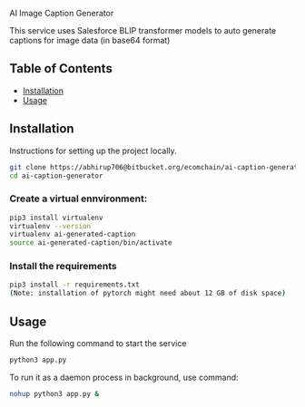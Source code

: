 AI Image Caption Generator

This service uses Salesforce BLIP transformer models to auto generate captions for image data (in base64 format)

## Table of Contents

- [Installation](#installation)
- [Usage](#usage)


## Installation

Instructions for setting up the project locally.

```bash
git clone https://abhirup706@bitbucket.org/ecomchain/ai-caption-generator.git
cd ai-caption-generator
```

### Create a virtual ennvironment:
```bash
pip3 install virtualenv
virtualenv --version
virtualenv ai-generated-caption
source ai-generated-caption/bin/activate
```

### Install the requirements

```bash
pip3 install -r requirements.txt
(Note: installation of pytorch might need about 12 GB of disk space)
```

## Usage
Run the following command to start the service
```bash
python3 app.py
```
To run it as a daemon process in background, use command:
```bash
nohup python3 app.py &
```
